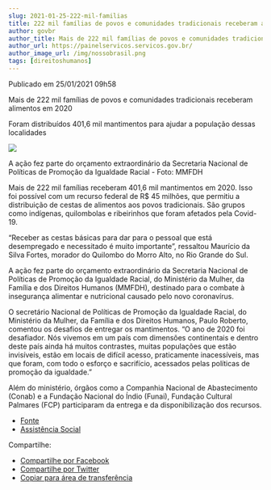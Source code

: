 ```yaml
---
slug: 2021-01-25-222-mil-familias
title: 222 mil famílias de povos e comunidades tradicionais receberam alimentos
author: govbr
author_title: Mais de 222 mil famílias de povos e comunidades tradicionais receberam alimentos em 2020
author_url: https://painelservicos.servicos.gov.br/
author_image_url: /img/nossobrasil.png
tags: [direitoshumanos]
---
```


Publicado em 25/01/2021 09h58

Mais de 222 mil famílias de povos e comunidades tradicionais receberam alimentos em 2020

Foram distribuídos 401,6 mil mantimentos para ajudar a população dessas localidades

![ ](https://www.gov.br/pt-br/noticias/assistencia-social/2021/01/mais-de-222-mil-familias-de-povos-e-comunidades-tradicionais-receberam-alimentos-em-2020/c3eb8da1-3b59-4447-850b-db8f811ef531.png/@@images/34f6c6ef-bb4c-48e0-b481-5c452c290d22.png)

<!--` `truncate` `-->

A ação fez parte do orçamento extraordinário da Secretaria Nacional de Políticas de Promoção da Igualdade Racial - Foto: MMFDH

Mais de 222 mil famílias receberam 401,6 mil mantimentos em 2020. Isso foi possível com um recurso federal de R$ 45 milhões, que permitiu a distribuição de cestas de alimentos aos povos tradicionais. São grupos como indígenas, quilombolas e ribeirinhos que foram afetados pela Covid-19.

“Receber as cestas básicas para dar para o pessoal que está desempregado e necessitado é muito importante”, ressaltou Maurício da Silva Fortes, morador do Quilombo do Morro Alto, no Rio Grande do Sul.

A ação fez parte do orçamento extraordinário da Secretaria Nacional de Políticas de Promoção da Igualdade Racial, do Ministério da Mulher, da Família e dos Direitos Humanos (MMFDH), destinado para o combate à insegurança alimentar e nutricional causado pelo novo coronavírus.

O secretário Nacional de Políticas de Promoção da Igualdade Racial, do Ministério da Mulher, da Família e dos Direitos Humanos, Paulo Roberto, comentou os desafios de entregar os mantimentos. “O ano de 2020 foi desafiador. Nós vivemos em um país com dimensões continentais e dentro deste país ainda há muitos contrastes, muitas populações que estão invisíveis, estão em locais de difícil acesso, praticamente inacessíveis, mas que foram, com todo o esforço e sacrifício, acessados pelas políticas de promoção da igualdade.”

Além do ministério, órgãos como a Companhia Nacional de Abastecimento (Conab) e a Fundação Nacional do Índio (Funai), Fundação Cultural Palmares (FCP) participaram da entrega e da disponibilização dos recursos.

 - [Fonte](https://www.gov.br/pt-br/noticias/assistencia-social/2021/01/mais-de-222-mil-familias-de-povos-e-comunidades-tradicionais-receberam-alimentos-em-2020) 
 - [Assistência Social](https://www.gov.br/pt-br/categorias/assistencia-social)
 
 Compartilhe: 
  - [Compartilhe por Facebook](http://www.facebook.com/sharer.php?u=https://www.gov.br/pt-br/noticias/assistencia-social/2021/01/mais-de-222-mil-familias-de-povos-e-comunidades-tradicionais-receberam-alimentos-em-2020) 
 - [Compartilhe por Twitter](https://twitter.com/share?text=Mais%20de%20222%20mil%20fam%C3%ADlias%20de%20povos%20e%20comunidades%20tradicionais%20receberam%20alimentos%20em%202020&url=https://www.gov.br/resolveuid/8b67fecb48474a82bbe5fcfd52d0a08c)
 - [Copiar para área de transferência](https://www.gov.br/pt-br/noticias/assistencia-social/2021/01/mais-de-222-mil-familias-de-povos-e-comunidades-tradicionais-receberam-alimentos-em-2020)
